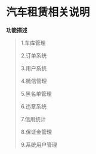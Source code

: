 # 汽车租赁相关说明
**功能描述**

> 1.车库管理
> 
> 2.订单系统
> 
> 3.用户系统
> 
> 4.微信管理
> 
> 5.黑名单管理
> 
> 6.违章系统
> 
> 7.信用统计
> 
> 8.保证金管理
> 
> 9.系统用户管理

